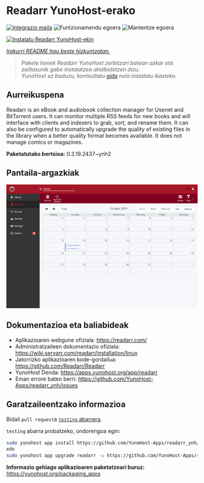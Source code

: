 <!--
Ohart ongi: README hau automatikoki sortu da <https://github.com/YunoHost/apps/tree/master/tools/readme_generator>ri esker
EZ editatu eskuz.
-->

# Readarr YunoHost-erako

[![Integrazio maila](https://dash.yunohost.org/integration/readarr.svg)](https://ci-apps.yunohost.org/ci/apps/readarr/) ![Funtzionamendu egoera](https://ci-apps.yunohost.org/ci/badges/readarr.status.svg) ![Mantentze egoera](https://ci-apps.yunohost.org/ci/badges/readarr.maintain.svg)

[![Instalatu Readarr YunoHost-ekin](https://install-app.yunohost.org/install-with-yunohost.svg)](https://install-app.yunohost.org/?app=readarr)

*[Irakurri README hau beste hizkuntzatan.](./ALL_README.md)*

> *Pakete honek Readarr YunoHost zerbitzari batean azkar eta zailtasunik gabe instalatzea ahalbidetzen dizu.*  
> *YunoHost ez baduzu, kontsultatu [gida](https://yunohost.org/install) nola instalatu ikasteko.*

## Aurreikuspena

Readarr is an eBook and audiobook collection manager for Usenet and BitTorrent users. It can monitor multiple RSS feeds for new books and will interface with clients and indexers to grab, sort, and rename them. It can also be configured to automatically upgrade the quality of existing files in the library when a better quality format becomes available. It does not manage comics or magazines.

**Paketatutako bertsioa:** 0.3.19.2437~ynh2

## Pantaila-argazkiak

![Readarr(r)en pantaila-argazkia](./doc/screenshots/calendar.png)

## Dokumentazioa eta baliabideak

- Aplikazioaren webgune ofiziala: <https://readarr.com/>
- Administratzaileen dokumentazio ofiziala: <https://wiki.servarr.com/readarr/installation/linux>
- Jatorrizko aplikazioaren kode-gordailua: <https://github.com/Readarr/Readarr>
- YunoHost Denda: <https://apps.yunohost.org/app/readarr>
- Eman errore baten berri: <https://github.com/YunoHost-Apps/readarr_ynh/issues>

## Garatzaileentzako informazioa

Bidali `pull request`a [`testing` abarrera](https://github.com/YunoHost-Apps/readarr_ynh/tree/testing).

`testing` abarra probatzeko, ondorengoa egin:

```bash
sudo yunohost app install https://github.com/YunoHost-Apps/readarr_ynh/tree/testing --debug
edo
sudo yunohost app upgrade readarr -u https://github.com/YunoHost-Apps/readarr_ynh/tree/testing --debug
```

**Informazio gehiago aplikazioaren paketatzeari buruz:** <https://yunohost.org/packaging_apps>
